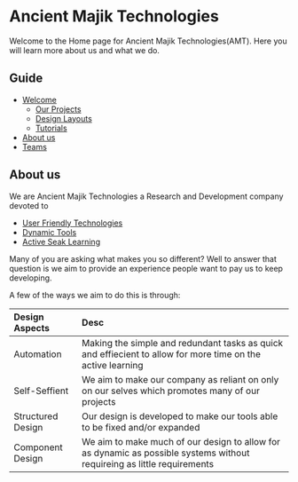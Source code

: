 [Page Current]:https://github.com/Ancient-Majik-Tech/AMT-Info-Center/blob/main/Company/AMT%20Home.md

[Sec Welcome]:https://github.com/Ancient-Majik-Tech/AMT-Info-Center/blob/main/Company/AMT%20Home.md#welcome
[Sec About]:https://github.com/Ancient-Majik-Tech/AMT-Info-Center/blob/main/Company/AMT%20Home.md#about-us

[Page ProjectsHome]:https://github.com/Ancient-Majik-Tech/AMT-Info-Center/blob/main/Projects/Projects%20Home.md
[Page DesignHome]:https://github.com/Ancient-Majik-Tech/AMT-Info-Center/blob/main/Design/Design%20Layouts%20Home.md
[Page Tutorials]:https://github.com/Ancient-Majik-Tech/AMT-Info-Center/blob/main/Tutorials/Tutorials%20Home.md
[Page TeamsHome]:https://github.com/Ancient-Majik-Tech/AMT-Info-Center/blob/main/Company/Teams/Teams%20Home.md

[Tut Company_Tech]:https://github.com/Ancient-Majik-Tech/AMT-Info-Center/blob/main/Tutorials/Company/User%20Friendly%20Technologies.md
[Tut Company_DynamicTools]:https://github.com/Ancient-Majik-Tech/AMT-Info-Center/blob/main/Tutorials/Company/Dynamic%20Tools.md
[Tut Company_ActiveLearn]:https://github.com/Ancient-Majik-Tech/AMT-Info-Center/blob/main/Tutorials/Company/Active%20Seek%20Learning.md

# Ancient Majik Technologies

Welcome to the Home page for Ancient Majik Technologies(AMT). Here you will learn more about us and what we do.

## Guide

- [Welcome][Sec Welcome]
	- [Our Projects][Page ProjectsHome]
	- [Design Layouts][Page DesignHome]
	- [Tutorials][Page Tutorials]
- [About us][Sec About]
- [Teams][Page TeamsHome]

## **About us**

We are Ancient Majik Technologies a Research and Development company devoted to

- [User Friendly Technologies][Tut Company_Tech]
- [Dynamic Tools][Tut Company_DynamicTools]
- [Active Seak Learning][Tut Company_ActiveLearn]

Many of you are asking what makes you so different? Well to answer that question is we aim to provide an experience people want to pay us to keep developing. 

A few of the ways we aim to do this is through:

|Design Aspects|Desc|
|:---|:---|
|Automation|Making the simple and redundant tasks as quick and effiecient to allow for more time on the active learning|
|Self-Seffient|We aim to make our company as reliant on only on our selves which promotes many of our projects|
|Structured Design|Our design is developed to make our tools able to be fixed and/or expanded|
|Component Design|We aim to make much of our design to allow for as dynamic as possible systems without requireing as little requirements|
